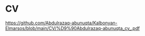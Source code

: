 # CV
https://github.com/Abdulrazaq-abunuqta/Kalbonyan-Elmarsos/blob/main/CV/%D9%90Abdulrazaq-abunuqta_cv_.pdf
